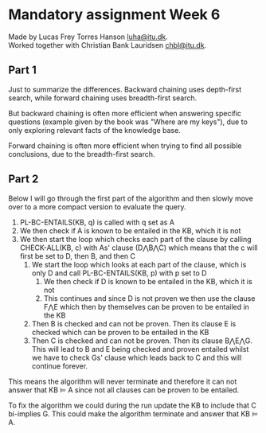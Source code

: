 # Mandatory assignment Week 6

Made by Lucas Frey Torres Hanson [luha@itu.dk](mailto:luha@itu.dk).\
Worked together with Christian Bank Lauridsen [chbl@itu.dk](mailto:chbl@itu.dk).

## Part 1

Just to summarize the differences.
Backward chaining uses depth-first search, while forward chaining uses breadth-first search.

But backward chaining is often more efficient when answering specific questions (example given by the book was "Where are my keys"), due to only exploring relevant facts of the knowledge base.

Forward chaining is often more efficient when trying to find all possible conclusions, due to the breadth-first search.

## Part 2

Below I will go through the first part of the algorithm and then slowly move over to a more compact version to evaluate the query.

1. PL-BC-ENTAILS(KB, q) is called with q set as A
2. We then check if A is known to be entailed in the KB, which it is not
3. We then start the loop which checks each part of the clause by calling CHECK-ALL(KB, c) with As' clause (D⋀B⋀C) which means that the c will first be set to D, then B, and then C
    1. We start the loop which looks at each part of the clause, which is only D and call PL-BC-ENTAILS(KB, p) with p set to D
        1. We then check if D is known to be entailed in the KB, which it is not
        2. This continues and since D is not proven we then use the clause F⋀E which then by themselves can be proven to be entailed in the KB
    2. Then B is checked and can not be proven. Then its clause E is checked which can be proven to be entailed in the KB
    3. Then C is checked and can not be proven. Then its clause B⋀E⋀G. This will lead to B and E being checked and proven entailed whilst we have to check Gs' clause which leads back to C and this will continue forever.

This means the algorithm will never terminate and therefore it can not answer that KB ⊨ A since not all clauses can be proven to be entailed.

To fix the algorithm we could during the run update the KB to include that C bi-implies G. 
This could make the algorithm terminate and answer that KB ⊨ A.
